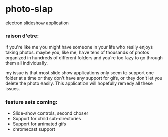 # photo-slap
electron slideshow application

### raison d'etre:
if you're like me you might have someone in your life who really enjoys taking photos. maybe you, like me, have tens of thousands of photos organized in hundreds of different folders and you're too lazy to go through them all individually. 

my issue is that most slide show applications only seem to support one folder at a time or they don't have any support for gifs, or they don't let you delete the photo easily. This application will hopefully remedy all these issues.

### feature sets coming:
* Slide-show controls, second choser
* Support for child sub-directories
* Support for animated gifs
* chromecast support

